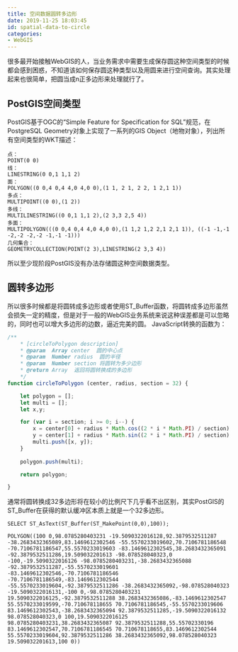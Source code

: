 ```yaml
---
title: 空间数据圆转多边形
date: 2019-11-25 18:03:45
id: spatial-data-to-circle
categories: 
- WebGIS
---
```

很多最开始接触WebGIS的人，当业务需求中需要生成保存圆这种空间类型的时候都会感到困惑，不知道该如何保存圆这种类型以及用圆来进行空间查询。其实处理起来也很简单，把圆当成n正多边形来处理就行了。
<!-- more -->
## PostGIS空间类型
PostGIS基于OGC的“Simple Feature for Specification for SQL”规范，在PostgreSQL Geometry对象上实现了一系列的GIS Object（地物对象），列出所有空间类型的WKT描述：
```
点：
POINT(0 0)
线：
LINESTRING(0 0,1 1,1 2)
面：
POLYGON((0 0,4 0,4 4,0 4,0 0),(1 1, 2 1, 2 2, 1 2,1 1))
多点：
MULTIPOINT((0 0),(1 2))
多线：
MULTILINESTRING((0 0,1 1,1 2),(2 3,3 2,5 4))
多面：
MULTIPOLYGON(((0 0,4 0,4 4,0 4,0 0),(1 1,2 1,2 2,1 2,1 1)), ((-1 -1,-1 -2,-2 -2,-2 -1,-1 -1)))
几何集合：
GEOMETRYCOLLECTION(POINT(2 3),LINESTRING(2 3,3 4))
```
所以至少现阶段PostGIS没有办法存储圆这种空间数据类型。

## 圆转多边形
所以很多时候都是将圆转成多边形或者使用ST_Buffer函数，将圆转成多边形虽然会损失一定的精度，但是对于一般的WebGIS业务系统来说这种误差都是可以忽略的，同时也可以增大多边形的边数，逼近完美的圆。
JavaScript转换的函数为：
```js
/**
    * [circleToPolygon description]
    * @param  Array center  圆的中心点
    * @param  Number radius  圆的半径
    * @param  Number section 将圆转为多少边形
    * @return Array  返回将圆转换成的多边形
    */
function circleToPolygon (center, radius, section = 32) {

    let polygon = [];
    let multi = [];
    let x,y;

    for (var i = section; i >= 0; i--) {
        x = center[0] + radius * Math.cos((2 * i * Math.PI) / section);
        y = center[1] + radius * Math.sin((2 * i * Math.PI) / section);    
        multi.push([x, y]);
    }
    
    polygon.push(multi);

    return polygon;

}
```
通常将圆转换成32多边形将在较小的比例尺下几乎看不出区别，其实PostGIS的ST_Buffer在获得的默认缓冲区本质上就是一个32多边形。
```
SELECT ST_AsText(ST_Buffer(ST_MakePoint(0,0),100));
```
```
POLYGON((100 0,98.0785280403231 -19.5090322016128,92.3879532511287 -38.2683432365089,83.1469612302546 -55.5570233019602,70.7106781186548 -70.7106781186547,55.5570233019603 -83.1469612302545,38.2683432365091 -92.3879532511286,19.509032201613 -98.078528040323,0 -100,-19.5090322016126 -98.0785280403231,-38.2683432365088 -92.3879532511287,-55.5570233019601 -83.1469612302546,-70.7106781186546 -70.7106781186549,-83.1469612302544 -55.5570233019604,-92.3879532511286 -38.2683432365092,-98.078528040323 -19.5090322016131,-100 0,-98.0785280403231 19.5090322016125,-92.3879532511288 38.2683432365086,-83.1469612302547 55.5570233019599,-70.710678118655 70.7106781186545,-55.5570233019606 83.1469612302543,-38.2683432365094 92.3879532511285,-19.5090322016132 98.078528040323,0 100,19.5090322016125 98.0785280403231,38.2683432365087 92.3879532511288,55.55702330196 83.1469612302547,70.7106781186545 70.710678118655,83.1469612302544 55.5570233019604,92.3879532511286 38.2683432365092,98.078528040323 19.509032201613,100 0))
```
